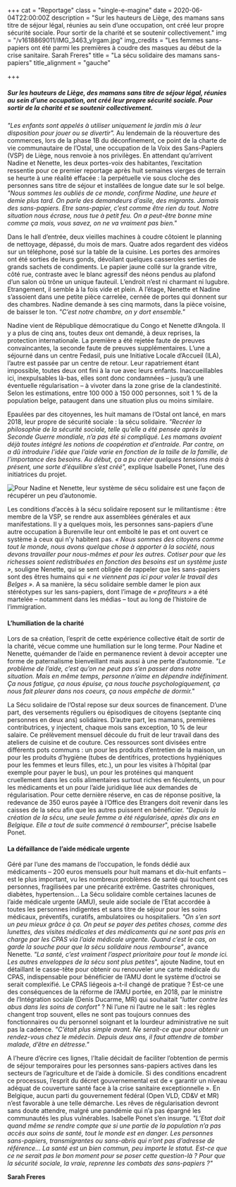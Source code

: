 +++
cat = "Reportage"
class = "single-e-magine"
date = 2020-06-04T22:00:00Z
description = "Sur les hauteurs de Liège, des mamans sans titre de séjour légal, réunies au sein d’une occupation, ont créé leur propre sécurité sociale. Pour sortir de la charité et se soutenir collectivement."
img = "/v1618869011/IMG_3463_ylrgam.jpg"
img_credits = "Les femmes sans-papiers ont été parmi les premières à coudre des masques au début de la crise sanitaire. Sarah Freres"
title = "La sécu solidaire des mamans sans-papiers"
title_alignment = "gauche"

+++
##### Sur les hauteurs de Liège, des mamans sans titre de séjour légal, réunies au sein d’une occupation, ont créé leur propre sécurité sociale. Pour sortir de la charité et se soutenir collectivement.

_"Les enfants sont appelés à utiliser uniquement le jardin mis à leur disposition pour jouer ou se divertir"._ Au lendemain de la réouverture des commerces, lors de la phase 1B du déconfinement, ce point de la charte de vie communautaire de l’Ostal, une occupation de la Voix des Sans-Papiers (VSP) de Liège, nous renvoie à nos privilèges. En attendant qu’arrivent Nadine et Nenette, les deux portes-voix des habitantes, l’excitation ressentie pour ce premier reportage après huit semaines vierges de terrain se heurte à une réalité effacée : la perpétuelle vie sous cloche des personnes sans titre de séjour et installées de longue date sur le sol belge. _"Nous sommes les oubliés de ce monde, confirme Nadine, une heure et demie plus tard. On parle des demandeurs d’asile, des migrants. Jamais des sans-papiers. Etre sans-papier, c’est comme être rien du tout. Notre situation nous écrase, nous tue à petit feu. On a peut-être bonne mine comme ça mais, vous savez, on ne va vraiment pas bien."_

Dans le hall d’entrée, deux vieilles machines à coudre côtoient le planning de nettoyage, dépassé, du mois de mars. Quatre ados regardent des vidéos sur un téléphone, posé sur la table de la cuisine. Les portes des armoires ont été sorties de leurs gonds, dévoilant quelques casseroles serties de grands sachets de condiments. Le papier jaune collé sur la grande vitre, côté rue, contraste avec le blanc agressif des néons pendus au plafond d’un salon où trône un unique fauteuil. L’endroit n’est ni charmant ni lugubre. Etrangement, il semble à la fois vide et plein. A l’étage, Nenette et Nadine s’assoient dans une petite pièce carrelée, cernée de portes qui donnent sur des chambres. Nadine demande à ses cinq marmots, dans la pièce voisine, de baisser le ton. _"C’est notre chambre, on y dort ensemble."_

Nadine vient de République démocratique du Congo et Nenette d’Angola. Il y a plus de cinq ans, toutes deux ont demandé, à deux reprises, la protection internationale. La première a été rejetée faute de preuves convaincantes, la seconde faute de preuves supplémentaires. L’une a séjourné dans un centre Fedasil, puis une Initiative Locale d’Accueil (ILA), l’autre est passée par un centre de retour. Leur rapatriement étant impossible, toutes deux ont fini à la rue avec leurs enfants. Inaccueillables ici, inexpulsables là-bas, elles sont donc condamnées – jusqu’à une éventuelle régularisation – à vivoter dans la zone grise de la clandestinité. Selon les estimations, entre 100 000 à 150 000 personnes, soit 1 % de la population belge, pataugent dans une situation plus ou moins similaire.

Epaulées par des citoyennes, les huit mamans de l’Ostal ont lancé, en mars 2018, leur propre de sécurité sociale : la sécu solidaire. _"Recréer la philosophie de la sécurité sociale, telle qu’elle a été pensée après la Seconde Guerre mondiale, n’a pas été si compliqué. Les mamans avaient déjà toutes intégré les notions de coopération et d’entraide. Par contre, on a dû introduire l’idée que l’aide varie en fonction de la taille de la famille, de l’importance des besoins. Au début, ça a pu créer quelques tensions mais à présent, une sorte d’équilibre s’est créé",_  explique Isabelle Ponet, l’une des initiatrices du projet.

![Pour Nadine et Nenette, leur système de sécu solidaire est une façon de récupérer un peu d’autonomie.](https://res.cloudinary.com/drg3m95yg/image/upload/c_limit,dpr_auto,q_70,w_1000,f_auto/v1618869116/IMG_3468_ukpwca.jpg "Pour Nadine et Nenette, leur système de sécu solidaire est une façon de récupérer un peu d’autonomie.")

Les conditions d’accès à la sécu solidaire reposent sur le militantisme : être membre de la VSP, se rendre aux assemblées générales et aux manifestations. Il y a quelques mois, les personnes sans-papiers d’une autre occupation à Burenville leur ont emboîté le pas et ont ouvert ce système à ceux qui n’y habitent pas. _« Nous sommes des citoyens comme tout le monde, nous avons quelque chose à apporter à la société, nous devons travailler pour nous-mêmes et pour les autres. Cotiser pour que les richesses soient redistribuées en fonction des besoins est un système juste »_, souligne Nenette, qui se sent obligée de rappeler que les sans-papiers sont des êtres humains qui _« ne viennent pas ici pour voler le travail des Belges »_. A sa manière, la sécu solidaire semble damer le pion aux stéréotypes sur les sans-papiers, dont l’image de _« profiteurs »_ a été martelée – notamment dans les médias – tout au long de l’histoire de l’immigration.

#### L’humiliation de la charité

Lors de sa création, l’esprit de cette expérience collective était de sortir de la charité, vécue comme une humiliation sur le long terme. Pour Nadine et Nenette, quémander de l’aide en permanence revient à devoir accepter une forme de paternalisme bienveillant mais aussi à une perte d’autonomie. _"Le problème de l’aide, c’est qu’on ne peut pas s’en passer dans notre situation. Mais en même temps, personne n’aime en dépendre indéfiniment. Ça nous fatigue, ça nous épuise, ça nous touche psychologiquement, ça nous fait pleurer dans nos coeurs, ça nous empêche de dormir."_

La Sécu solidaire de l’Ostal repose sur deux sources de financement. D’une part, des versements réguliers ou épisodiques de citoyens (septante cinq personnes en deux ans) solidaires. D’autre part, les mamans, premières contributrices, y injectent, chaque mois sans exception, 10 % de leur salaire. Ce prélèvement mensuel découle du fruit de leur travail dans des ateliers de cuisine et de couture. Ces ressources sont divisées entre différents pots communs : un pour les produits d’entretien de la maison, un pour les produits d’hygiène (tubes de dentifrices, protections hygiéniques pour les femmes et leurs filles, etc.), un pour les visites à l’hôpital (par exemple pour payer le bus), un pour les protéines qui manquent cruellement dans les colis alimentaires surtout riches en féculents, un pour les médicaments et un pour l’aide juridique liée aux demandes de régularisation. Pour cette dernière réserve, en cas de réponse positive, la redevance de 350 euros payée à l’Office des Etrangers doit revenir dans les caisses de la sécu afin que les autres puissent en bénéficier. _"Depuis la création de la sécu, une seule femme a été régularisée, après dix ans en Belgique. Elle a tout de suite commencé à rembourser_", précise Isabelle Ponet.

#### La défaillance de l’aide médicale urgente

Géré par l’une des mamans de l’occupation, le fonds dédié aux médicaments – 200 euros mensuels pour huit mamans et dix-huit enfants – est le plus important, vu les nombreux problèmes de santé qui touchent ces personnes, fragilisées par une précarité extrême. Gastrites chroniques, diabètes, hypertension… La Sécu solidaire comble certaines lacunes de l’aide médicale urgente (AMU), seule aide sociale de l’Etat accordée à toutes les personnes indigentes et sans titre de séjour pour les soins médicaux, préventifs, curatifs, ambulatoires ou hospitaliers. _"On s’en sort un peu mieux grâce à ça. On peut se payer des petites choses, comme des lunettes, des visites médicales et des médicaments qui ne sont pas pris en charge par les CPAS via l’aide médicale urgente. Quand c’est le cas, on garde la souche pour que la sécu solidaire nous rembourse"_, avance Nenette. _"La santé, c’est vraiment l’aspect prioritaire pour tout le monde ici. Les autres enveloppes de la sécu sont plus petites_", ajoute Nadine, tout en détaillant le casse-tête pour obtenir ou renouveler une carte médicale du CPAS, indispensable pour bénéficier de l’AMU dont le système d’octroi se serait complexifié. Le CPAS liégeois a-t-il changé de pratique ? Est-ce une des conséquences de la réforme de l’AMU portée, en 2018, par le ministre de l’Intégration sociale (Denis Ducarme, MR) qui souhaitait _"lutter contre les abus dans les soins de confort"_ ? Ni l’une ni l’autre ne le sait : les règles changent trop souvent, elles ne sont pas toujours connues des fonctionnaires ou du personnel soignant et la lourdeur administrative ne suit pas la cadence. _"C’était plus simple avant. Ne serait-ce que pour obtenir un rendez-vous chez le médecin. Depuis deux ans, il faut attendre de tomber malade, d’être en détresse."_

A l’heure d’écrire ces lignes, l’Italie décidait de faciliter l’obtention de permis de séjour temporaires pour les personnes sans-papiers actives dans les secteurs de l’agriculture et de l’aide à domicile. Si des conditions encadrent ce processus, l’esprit du décret gouvernemental est de « garantir un niveau adéquat de couverture santé face à la crise sanitaire exceptionnelle ». En Belgique, aucun parti du gouvernement fédéral (Open VLD, CD&V et MR) n’est favorable à une telle démarche. Les rêves de régularisation devront sans doute attendre, malgré une pandémie qui n’a pas épargné les communautés les plus vulnérables. Isabelle Ponet s’en insurge. _"L’Etat doit quand même se rendre compte que si une partie de la population n’a pas accès aux soins de santé, tout le monde est en danger. Les personnes sans-papiers, transmigrantes ou sans-abris qui n’ont pas d’adresse de référence… La santé est un bien commun, peu importe le statut. Est-ce que ce ne serait pas le bon moment pour se poser cette question-là ? Pour que la sécurité sociale, la vraie, reprenne les combats des sans-papiers ?"_

**Sarah Freres**
